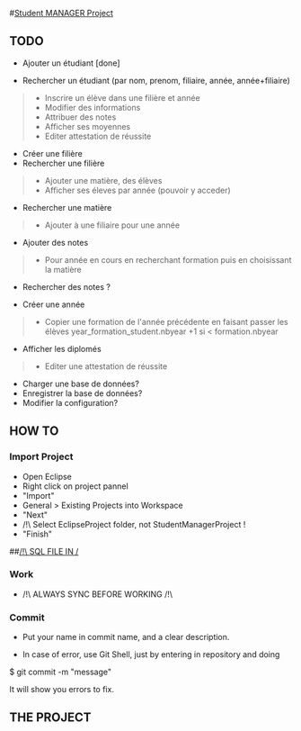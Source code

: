 #[Student MANAGER Project](https://github.com/PiglooPOO/StudentManagerProject)

## TODO

- Ajouter un étudiant \[done\]

- Rechercher un étudiant (par nom, prenom, filiaire, année, année+filiaire)
> - Inscrire un élève dans une filière et année
> - Modifier des informations
> - Attribuer des notes
> - Afficher ses moyennes
> - Editer attestation de réussite

- Créer une filière
- Rechercher une filière
> - Ajouter une matière, des élèves
> - Afficher ses éleves par année (pouvoir y acceder)
- Rechercher une matière
> - Ajouter à une filiaire pour une année

- Ajouter des notes
> - Pour année en cours en recherchant formation puis en choisissant la matière

- Rechercher des notes ?

- Créer une année
> - Copier une formation de l'année précédente en faisant passer les élèves year_formation_student.nbyear +1 si < formation.nbyear

- Afficher les diplomés
> - Editer une attestation de réussite

- Charger une base de données?
- Enregistrer la base de données?
- Modifier la configuration?


## HOW TO

### Import Project

- Open Eclipse
- Right click on project pannel
- "Import"
- General > Existing Projects into Workspace
- "Next"
- /!\ Select EclipseProject folder, not StudentManagerProject !
- "Finish"

##[/!\ SQL FILE IN /](https://github.com/PiglooPOO/StudentManagerProject/blob/master/smp.sql)

### Work

- /!\ ALWAYS SYNC BEFORE WORKING /!\

### Commit

- Put your name in commit name, and a clear description.

- In case of error, use Git Shell, just by entering in repository and doing

$ git commit -m "message"

It will show you errors to fix.


## THE PROJECT

<talk and present>

